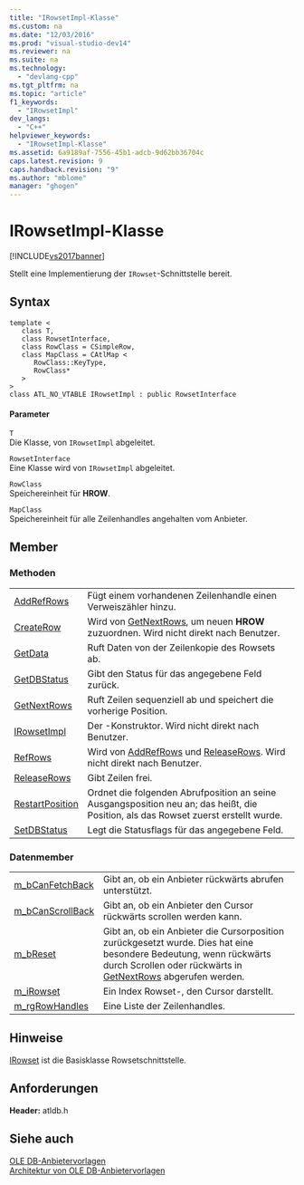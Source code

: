 ```yaml
---
title: "IRowsetImpl-Klasse"
ms.custom: na
ms.date: "12/03/2016"
ms.prod: "visual-studio-dev14"
ms.reviewer: na
ms.suite: na
ms.technology: 
  - "devlang-cpp"
ms.tgt_pltfrm: na
ms.topic: "article"
f1_keywords: 
  - "IRowsetImpl"
dev_langs: 
  - "C++"
helpviewer_keywords: 
  - "IRowsetImpl-Klasse"
ms.assetid: 6a9189af-7556-45b1-adcb-9d62bb36704c
caps.latest.revision: 9
caps.handback.revision: "9"
ms.author: "mblome"
manager: "ghogen"
---
```

# IRowsetImpl-Klasse
[!INCLUDE[vs2017banner](../../assembler/inline/includes/vs2017banner.md)]

Stellt eine Implementierung der `IRowset`\-Schnittstelle bereit.  
  
## Syntax  
  
```  
template <  
   class T,   
   class RowsetInterface,  
   class RowClass = CSimpleRow,  
   class MapClass = CAtlMap <  
      RowClass::KeyType,  
      RowClass*   
   >  
>  
class ATL_NO_VTABLE IRowsetImpl : public RowsetInterface  
```  
  
#### Parameter  
 `T`  
 Die Klasse, von `IRowsetImpl` abgeleitet.  
  
 `RowsetInterface`  
 Eine Klasse wird von `IRowsetImpl` abgeleitet.  
  
 `RowClass`  
 Speichereinheit für **HROW**.  
  
 `MapClass`  
 Speichereinheit für alle Zeilenhandles angehalten vom Anbieter.  
  
## Member  
  
### Methoden  
  
|||  
|-|-|  
|[AddRefRows](../../data/oledb/irowsetimpl-addrefrows.md)|Fügt einem vorhandenen Zeilenhandle einen Verweiszähler hinzu.|  
|[CreateRow](../../data/oledb/irowsetimpl-createrow.md)|Wird von [GetNextRows](../../data/oledb/irowsetimpl-getnextrows.md), um neuen **HROW** zuzuordnen.  Wird nicht direkt nach Benutzer.|  
|[GetData](../../data/oledb/irowsetimpl-getdata.md)|Ruft Daten von der Zeilenkopie des Rowsets ab.|  
|[GetDBStatus](../../data/oledb/irowsetimpl-getdbstatus.md)|Gibt den Status für das angegebene Feld zurück.|  
|[GetNextRows](../../data/oledb/irowsetimpl-getnextrows.md)|Ruft Zeilen sequenziell ab und speichert die vorherige Position.|  
|[IRowsetImpl](../../data/oledb/irowsetimpl-class.md)|Der \-Konstruktor.  Wird nicht direkt nach Benutzer.|  
|[RefRows](../../data/oledb/irowsetimpl-refrows.md)|Wird von [AddRefRows](../../data/oledb/irowsetimpl-addrefrows.md) und [ReleaseRows](../../data/oledb/irowsetimpl-releaserows.md).  Wird nicht direkt nach Benutzer.|  
|[ReleaseRows](../../data/oledb/irowsetimpl-releaserows.md)|Gibt Zeilen frei.|  
|[RestartPosition](../../data/oledb/irowsetimpl-restartposition.md)|Ordnet die folgenden Abrufposition an seine Ausgangsposition neu an; das heißt, die Position, als das Rowset zuerst erstellt wurde.|  
|[SetDBStatus](../../data/oledb/irowsetimpl-setdbstatus.md)|Legt die Statusflags für das angegebene Feld.|  
  
### Datenmember  
  
|||  
|-|-|  
|[m\_bCanFetchBack](../../data/oledb/irowsetimpl-m-bcanfetchback.md)|Gibt an, ob ein Anbieter rückwärts abrufen unterstützt.|  
|[m\_bCanScrollBack](../../data/oledb/irowsetimpl-m-bcanscrollback.md)|Gibt an, ob ein Anbieter den Cursor rückwärts scrollen werden kann.|  
|[m\_bReset](../../data/oledb/irowsetimpl-m-breset.md)|Gibt an, ob ein Anbieter die Cursorposition zurückgesetzt wurde.  Dies hat eine besondere Bedeutung, wenn rückwärts durch Scrollen oder rückwärts in [GetNextRows](../../data/oledb/irowsetimpl-getnextrows.md) abgerufen werden.|  
|[m\_iRowset](../../data/oledb/irowsetimpl-m-irowset.md)|Ein Index Rowset\-, den Cursor darstellt.|  
|[m\_rgRowHandles](../../data/oledb/irowsetimpl-m-rgrowhandles.md)|Eine Liste der Zeilenhandles.|  
  
## Hinweise  
 [IRowset](https://msdn.microsoft.com/en-us/library/ms720986.aspx) ist die Basisklasse Rowsetschnittstelle.  
  
## Anforderungen  
 **Header:**  atldb.h  
  
## Siehe auch  
 [OLE DB\-Anbietervorlagen](../../data/oledb/ole-db-provider-templates-cpp.md)   
 [Architektur von OLE DB\-Anbietervorlagen](../../data/oledb/ole-db-provider-template-architecture.md)